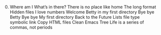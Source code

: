0. Where am I
 What’s in there?
There is no place like home
The long format
Hidden files
I love numbers
Welcome
Betty in my first directory
Bye bye Betty
Bye bye My first directory
Back to the Future
Lists
file type
symbolic link
Copy HTML files
Clean Emacs
Tree
Life is a series of commas, not periods
